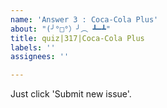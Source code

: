 ```yaml
---
name: 'Answer 3 : Coca-Cola Plus'
about: "(╯°□°）╯︵ ┻━┻"
title: quiz|317|Coca-Cola Plus
labels: ''
assignees: ''

---
```


Just click 'Submit new issue'.
